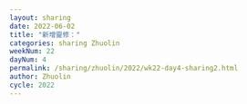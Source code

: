 ```yaml
---
layout: sharing
date: 2022-06-02
title: "新增靈修："
categories: sharing Zhuolin
weekNum: 22
dayNum: 4
permalink: /sharing/zhuolin/2022/wk22-day4-sharing2.html
author: Zhuolin
cycle: 2022
---  
```

